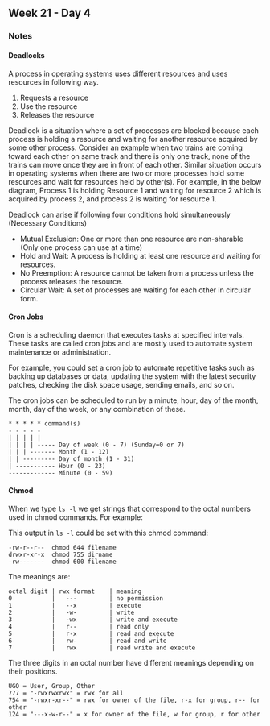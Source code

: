 ## Week 21 - Day 4

### Notes

#### Deadlocks
A process in operating systems uses different resources and uses resources in following way.
1) Requests a resource
2) Use the resource
2) Releases the resource

Deadlock is a situation where a set of processes are blocked because each process is holding a resource and waiting for another resource acquired by some other process.
Consider an example when two trains are coming toward each other on same track and there is only one track, none of the trains can move once they are in front of each other. Similar situation occurs in operating systems when there are two or more processes hold some resources and wait for resources held by other(s). For example, in the below diagram, Process 1 is holding Resource 1 and waiting for resource 2 which is acquired by process 2, and process 2 is waiting for resource 1.

Deadlock can arise if following four conditions hold simultaneously (Necessary Conditions)
- Mutual Exclusion: One or more than one resource are non-sharable (Only one process can use at a time)
- Hold and Wait: A process is holding at least one resource and waiting for resources.
- No Preemption: A resource cannot be taken from a process unless the process releases the resource.
- Circular Wait: A set of processes are waiting for each other in circular form.

#### Cron Jobs

Cron is a scheduling daemon that executes tasks at specified intervals. These tasks are called cron jobs and are mostly used to automate system maintenance or administration.

For example, you could set a cron job to automate repetitive tasks such as backing up databases or data, updating the system with the latest security patches, checking the disk space usage, sending emails, and so on.

The cron jobs can be scheduled to run by a minute, hour, day of the month, month, day of the week, or any combination of these.

```
* * * * * command(s)
- - - - -
| | | | |
| | | | ----- Day of week (0 - 7) (Sunday=0 or 7)
| | | ------- Month (1 - 12)
| | --------- Day of month (1 - 31)
| ----------- Hour (0 - 23)
------------- Minute (0 - 59)

```

#### Chmod

When we type `ls -l` we get strings that correspond to the octal numbers used in chmod commands. For example:

This output in `ls -l`	could be set with this chmod command:
```
-rw-r--r--	chmod 644 filename
drwxr-xr-x	chmod 755 dirname
-rw-------	chmod 600 filename
```

The meanings are:
```
octal digit | rwx format    | meaning
0           |   ---         | no permission
1           |   --x         | execute
2           |   -w-         | write
3           |   -wx         | write and execute
4           |   r--         | read only
5           |   r-x         | read and execute
6           |   rw-         | read and write
7           |   rwx         | read write and execute
```

The three digits in an octal number have different meanings depending on their positions.

```
UGO = User, Group, Other
777 = "-rwxrwxrwx" = rwx for all
754 = "-rwxr-xr--" = rwx for owner of the file, r-x for group, r-- for other
124 = "---x-w-r--" = x for owner of the file, w for group, r for other
```